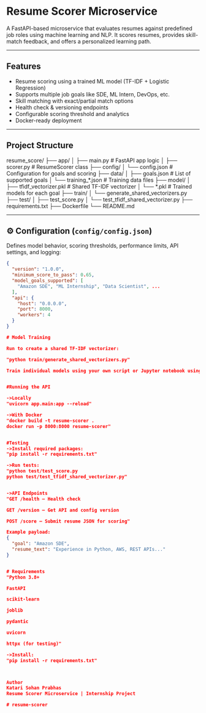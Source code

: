 #  Resume Scorer Microservice

A FastAPI-based microservice that evaluates resumes against predefined job roles using machine learning and NLP. It scores resumes, provides skill-match feedback, and offers a personalized learning path.

---

##  Features

-  Resume scoring using a trained ML model (TF-IDF + Logistic Regression)
-  Supports multiple job goals like SDE, ML Intern, DevOps, etc.
-  Skill matching with exact/partial match options
-  Health check & versioning endpoints
-  Configurable scoring threshold and analytics
-  Docker-ready deployment

---

##  Project Structure
resume_score/
├── app/
│ ├── main.py # FastAPI app logic
│ ├── scorer.py # ResumeScorer class
├── config/
│ └── config.json # Configuration for goals and scoring
├── data/
│ ├── goals.json # List of supported goals
│ └── training_*.json # Training data files
├── model/
│ ├── tfidf_vectorizer.pkl # Shared TF-IDF vectorizer
│ └── *.pkl # Trained models for each goal
├── train/
│ └── generate_shared_vectorizers.py
├── test/
│ ├── test_score.py
│ └── test_tfidf_shared_vectorizer.py
├── requirements.txt
├── Dockerfile
└── README.md



---

## ⚙️ Configuration (`config/config.json`)

Defines model behavior, scoring thresholds, performance limits, API settings, and logging:

```json
{
  "version": "1.0.0",
  "minimum_score_to_pass": 0.65,
  "model_goals_supported": [
    "Amazon SDE", "ML Internship", "Data Scientist", ...
  ],
  "api": {
    "host": "0.0.0.0",
    "port": 8000,
    "workers": 4
  }
}

# Model Training

Run to create a shared TF-IDF vectorizer:

"python train/generate_shared_vectorizers.py"

Train individual models using your own script or Jupyter notebook using scikit-learn.


#Running the API

->Locally
"uvicorn app.main:app --reload"

->With Docker
"docker build -t resume-scorer .
docker run -p 8000:8000 resume-scorer"


#Testing
->Install required packages:
"pip install -r requirements.txt"

->Run tests:
"python test/test_score.py
python test/test_tfidf_shared_vectorizer.py"


->API Endpoints
"GET /health – Health check

GET /version – Get API and config version

POST /score – Submit resume JSON for scoring"

Example payload:
{
  "goal": "Amazon SDE",
  "resume_text": "Experience in Python, AWS, REST APIs..."
}


# Requirements
"Python 3.8+

FastAPI

scikit-learn

joblib

pydantic

uvicorn

httpx (for testing)"

->Install:
"pip install -r requirements.txt"



Author
Katari Sohan Prabhas
Resume Scorer Microservice | Internship Project

#   r e s u m e - s c o r e r  
 